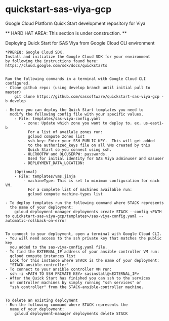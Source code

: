 # quickstart-sas-viya-gcp

Google Cloud Platform Quick Start development repository for Viya


** HARD HAT AREA: This section is under construction. **

Deploying Quick Start for SAS Viya from Google Cloud CLI environment
    
    *PREREQ: Google Cloud SDK.  
    Install and initialize the Google Cloud SDK for your environment 
    by following the instructions found here: 
    https://cloud.google.com/sdk/docs/quickstarts
     
     
    Run the following commands in a terminal with Google Cloud CLI
    configured.
    - Clone github repo: (using develop branch until initial pull to master)
        git clone https://github.com/sassoftware/quickstart-sas-viya-gcp -b develop

    - Before you can deploy the Quick Start templates you need to 
      modify the following config file with your specific values.
        - File: templates/sas-viya-config.yaml
            - zone: Update which zone you want to deploy to. ex. us-east1-b  
              For a list of availale zones run:
              gcloud compute zones list
            - ssh-key: Enter your SSH PUBLIC KEY.  This will get added 
              to the authorized_keys file on all VMs created by this 
              Quick Start so you connect using ssh.
            - OLCROOTPW and OLCUSERPW: passwords.
              Used for initial identity for SAS Viya adminuser and sasuser
            - DEPLOYMENT_DATA_LOCATION:
              
        (Optional)
        - File: templates/vms.jinja
            - machineType: This is set to minimum configuration for each VM.  
              For a complete list of machines available run: 
              gcloud compute machine-types list
            
    - To deploy templates run the following command where STACK represents
      the name of your deployment:  
        gcloud deployment-manager deployments create STACK --config <PATH to quickstart-sas-viya-gcp/templates>/sas-viya-config.yaml --automatic-rollback-on-error
    
    
    To connect to your deployment, open a terminal with Google Cloud CLI.
    - You will need access to the ssh private key that matches the public key 
      you added to the sas-viya-config.yaml file.
    - To find the EXTERNAL_IP address of your ansible controller VM run:
      gcloud compute instances list
      Look for this instance where STACK is the name of your deployment:
      "STACK-ansible-controller"
    - To connect to your ansible controller VM run:
      ssh -i <PATH TO SSH PRIVATE KEY> sasinstall@<EXTERNAL_IP>
    - After the Quick Start has finished you can ssh to the services
      or controller machines by simply running "ssh services" or 
      "ssh controller" from the STACK-ansible-controller machine.


    To delete an existing deployment
    - Run the following command where STACK represents the 
      name of your deployment:  
        gcloud deployment-manager deployments delete STACK
    